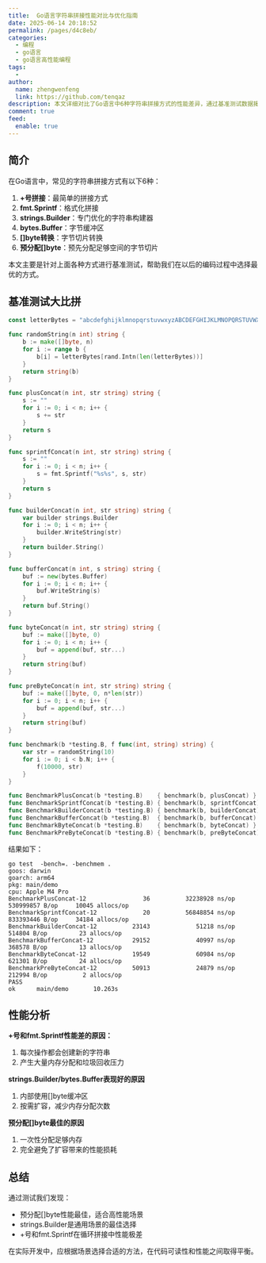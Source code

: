 ```yaml
---
title:  Go语言字符串拼接性能对比与优化指南
date: 2025-06-14 20:18:52
permalink: /pages/d4c8eb/
categories:
  - 编程
  - go语言
  - go语言高性能编程
tags:
  - 
author: 
  name: zhengwenfeng
  link: https://github.com/tenqaz
description: 本文详细对比了Go语言中6种字符串拼接方式的性能差异，通过基准测试数据揭示最佳实践，并提供实际开发中的优化建议。
comment: true
feed: 
  enable: true
---
```


## 简介

在Go语言中，常见的字符串拼接方式有以下6种：

1. **+号拼接**：最简单的拼接方式
2. **fmt.Sprintf**：格式化拼接
3. **strings.Builder**：专门优化的字符串构建器
4. **bytes.Buffer**：字节缓冲区
5. **[]byte转换**：字节切片转换
6. **预分配[]byte**：预先分配足够空间的字节切片

本文主要是针对上面各种方式进行基准测试，帮助我们在以后的编码过程中选择最优的方式。

## 基准测试大比拼

```go
const letterBytes = "abcdefghijklmnopqrstuvwxyzABCDEFGHIJKLMNOPQRSTUVWXYZ"

func randomString(n int) string {
	b := make([]byte, n)
	for i := range b {
		b[i] = letterBytes[rand.Intn(len(letterBytes))]
	}
	return string(b)
}

func plusConcat(n int, str string) string {
	s := ""
	for i := 0; i < n; i++ {
		s += str
	}
	return s
}

func sprintfConcat(n int, str string) string {
	s := ""
	for i := 0; i < n; i++ {
		s = fmt.Sprintf("%s%s", s, str)
	}
	return s
}

func builderConcat(n int, str string) string {
	var builder strings.Builder
	for i := 0; i < n; i++ {
		builder.WriteString(str)
	}
	return builder.String()
}

func bufferConcat(n int, s string) string {
	buf := new(bytes.Buffer)
	for i := 0; i < n; i++ {
		buf.WriteString(s)
	}
	return buf.String()
}

func byteConcat(n int, str string) string {
	buf := make([]byte, 0)
	for i := 0; i < n; i++ {
		buf = append(buf, str...)
	}
	return string(buf)
}

func preByteConcat(n int, str string) string {
	buf := make([]byte, 0, n*len(str))
	for i := 0; i < n; i++ {
		buf = append(buf, str...)
	}
	return string(buf)
}

func benchmark(b *testing.B, f func(int, string) string) {
	var str = randomString(10)
	for i := 0; i < b.N; i++ {
		f(10000, str)
	}
}

func BenchmarkPlusConcat(b *testing.B)    { benchmark(b, plusConcat) }
func BenchmarkSprintfConcat(b *testing.B) { benchmark(b, sprintfConcat) }
func BenchmarkBuilderConcat(b *testing.B) { benchmark(b, builderConcat) }
func BenchmarkBufferConcat(b *testing.B)  { benchmark(b, bufferConcat) }
func BenchmarkByteConcat(b *testing.B)    { benchmark(b, byteConcat) }
func BenchmarkPreByteConcat(b *testing.B) { benchmark(b, preByteConcat) }
```

结果如下：
```shell
go test  -bench=. -benchmem .
goos: darwin
goarch: arm64
pkg: main/demo
cpu: Apple M4 Pro
BenchmarkPlusConcat-12                36          32238928 ns/op        530999857 B/op     10045 allocs/op
BenchmarkSprintfConcat-12             20          56848854 ns/op        833393446 B/op     34184 allocs/op
BenchmarkBuilderConcat-12          23143             51218 ns/op          514804 B/op         23 allocs/op
BenchmarkBufferConcat-12           29152             40997 ns/op          368578 B/op         13 allocs/op
BenchmarkByteConcat-12             19549             60984 ns/op          621301 B/op         24 allocs/op
BenchmarkPreByteConcat-12          50913             24879 ns/op          212994 B/op          2 allocs/op
PASS
ok      main/demo       10.263s
```

## 性能分析

**+号和fmt.Sprintf性能差的原因：**

1. 每次操作都会创建新的字符串
2. 产生大量内存分配和垃圾回收压力

**strings.Builder/bytes.Buffer表现好的原因**

1. 内部使用[]byte缓冲区
2. 按需扩容，减少内存分配次数

**预分配[]byte最佳的原因**

1. 一次性分配足够内存
2. 完全避免了扩容带来的性能损耗

## 总结

通过测试我们发现：
* 预分配[]byte性能最佳，适合高性能场景
* strings.Builder是通用场景的最佳选择
* +号和fmt.Sprintf在循环拼接中性能极差

在实际开发中，应根据场景选择合适的方法，在代码可读性和性能之间取得平衡。